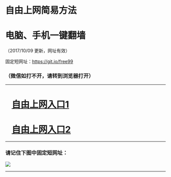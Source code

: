 ﻿# 自由上网简易方法

# 电脑、手机一键翻墙

（2017/10/09 更新，网址有效）

固定短网址：https://git.io/free99

### （微信如打不开，请转到浏览器打开）


***





# &nbsp;&nbsp; <a href="http://ft512125139.fwq-tz-1001.info/fwqtz01.html?t=100900116497 " target="_blank">自由上网入口1</a>
# &nbsp;&nbsp; <a href="http://ft2825515663.fwq-tz-1002.info/fwqtz02.html?t=1009001541 " target="_blank">自由上网入口2</a>
***

### 请记住下图中固定短网址：

<img src="https://s3-us-west-2.amazonaws.com/fwq-1001/yjfq-20170905okok.png" /> 


***

